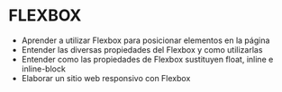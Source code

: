 # FLEXBOX

* Aprender a utilizar Flexbox para posicionar  elementos en la página
* Entender las diversas propiedades del Flexbox y como utilizarlas
* Entender como las propiedades de Flexbox sustituyen float, inline e inline-block
* Elaborar un sitio web responsivo con Flexbox
